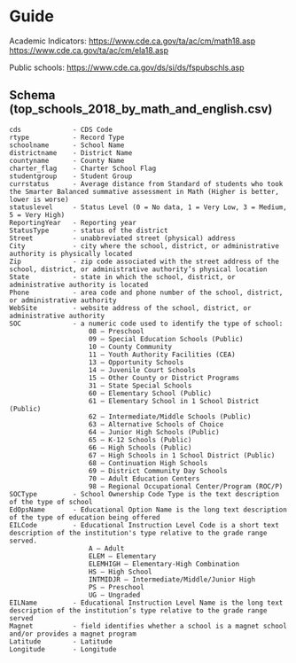 # Guide

Academic Indicators:
https://www.cde.ca.gov/ta/ac/cm/math18.asp
https://www.cde.ca.gov/ta/ac/cm/ela18.asp

Public schools:
https://www.cde.ca.gov/ds/si/ds/fspubschls.asp

## Schema (top_schools_2018_by_math_and_english.csv)

    cds             - CDS Code
    rtype           - Record Type
    schoolname      - School Name
    districtname    - District Name
    countyname      - County Name
    charter_flag    - Charter School Flag
    studentgroup    - Student Group
    currstatus      - Average distance from Standard of students who took the Smarter Balanced summative assessment in Math (Higher is better, lower is worse)
    statuslevel     - Status Level (0 = No data, 1 = Very Low, 3 = Medium, 5 = Very High)
    ReportingYear   - Reporting year
    StatusType      - status of the district
    Street          - unabbreviated street (physical) address
    City            - city where the school, district, or administrative authority is physically located
    Zip             - zip code associated with the street address of the school, district, or administrative authority’s physical location
    State           - state in which the school, district, or administrative authority is located
    Phone           - area code and phone number of the school, district, or administrative authority
    WebSite         - website address of the school, district, or administrative authority
    SOC             - a numeric code used to identify the type of school:
                        08 – Preschool
                        09 – Special Education Schools (Public)
                        10 – County Community
                        11 – Youth Authority Facilities (CEA)
                        13 – Opportunity Schools
                        14 – Juvenile Court Schools
                        15 – Other County or District Programs
                        31 – State Special Schools
                        60 – Elementary School (Public)
                        61 – Elementary School in 1 School District (Public)
                        62 – Intermediate/Middle Schools (Public)
                        63 – Alternative Schools of Choice
                        64 – Junior High Schools (Public)
                        65 – K-12 Schools (Public)
                        66 – High Schools (Public)
                        67 – High Schools in 1 School District (Public)
                        68 – Continuation High Schools
                        69 – District Community Day Schools
                        70 – Adult Education Centers
                        98 – Regional Occupational Center/Program (ROC/P)
    SOCType         - School Ownership Code Type is the text description of the type of school
    EdOpsName       - Educational Option Name is the long text description of the type of education being offered
    EILCode         - Educational Instruction Level Code is a short text description of the institution's type relative to the grade range served.
                        A – Adult
                        ELEM – Elementary
                        ELEMHIGH – Elementary-High Combination
                        HS – High School
                        INTMIDJR – Intermediate/Middle/Junior High
                        PS – Preschool
                        UG – Ungraded
    EILName         - Educational Instruction Level Name is the long text description of the institution’s type relative to the grade range served
    Magnet          - field identifies whether a school is a magnet school and/or provides a magnet program
    Latitude        - Latitude
    Longitude       - Longitude
